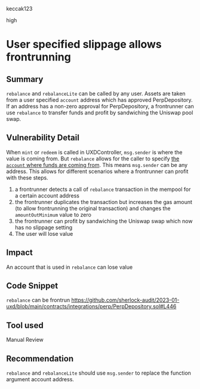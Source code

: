 keccak123

high

# User specified slippage allows frontrunning

## Summary

`rebalance` and `rebalanceLite` can be called by any user. Assets are taken from a user specified `account` address which has approved PerpDepository. If an address has a non-zero approval for PerpDepository, a frontrunner can use `rebalance` to transfer funds and profit by sandwiching the Uniswap pool swap.

## Vulnerability Detail

When `mint` or `redeem` is called in UXDController, `msg.sender` is where the value is coming from. But `rebalance` allows for the caller to specify [the `account` where funds are coming from](https://github.com/sherlock-audit/2023-01-uxd/blob/main/contracts/integrations/perp/PerpDepository.sol#L452). This means `msg.sender` can be any address. This allows for different scenarios where a frontrunner can profit with these steps.
1. a frontrunner detects a call of `rebalance` transaction in the mempool for a certain account address
2. the frontrunner duplicates the transaction but increases the gas amount (to allow frontrunning the original transaction) and changes the `amountOutMinimum` value to zero
3. the frontrunner can profit by sandwiching the Uniswap swap which now has no slippage setting
4. The user will lose value 

## Impact

An account that is used in `rebalance` can lose value

## Code Snippet

`rebalance` can be frontrun
https://github.com/sherlock-audit/2023-01-uxd/blob/main/contracts/integrations/perp/PerpDepository.sol#L446

## Tool used

Manual Review

## Recommendation

`rebalance` and `rebalanceLite` should use `msg.sender` to replace the function argument account address.